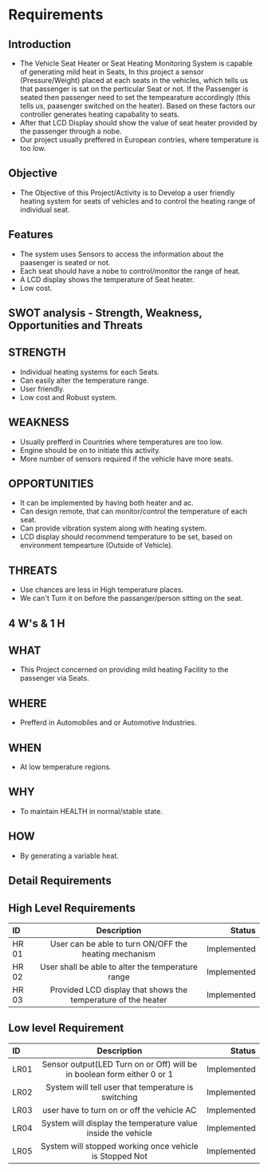 # Requirements
## Introduction

-   The Vehicle Seat Heater or Seat Heating Monitoring System is capable of generating mild heat in Seats, In this project a sensor (Pressure/Weight) placed at each seats in the vehicles, which tells us that passenger is sat on the perticular Seat or not. If the Passenger is seated then passenger need to set the tempearature accordingly (this tells us, paasenger switched on the heater). Based on these factors our controller generates heating capabality to seats.
-   After that LCD Display should show the value of seat heater provided by the passenger through a nobe.
-   Our project usually preffered in European contries, where temperature is too low.

## Objective

-   The Objective of this Project/Activity is to Develop a user friendly heating system for seats of vehicles and to control the heating range of individual seat.

## Features

-   The system uses Sensors to access the information about the paasenger is seated or not.
-   Each seat should have a nobe to control/monitor the range of heat.
-   A LCD display shows the temperature of Seat heater.
-   Low cost.

## SWOT analysis - Strength, Weakness, Opportunities and Threats
## STRENGTH

-   Individual heating systems for each Seats.
-   Can easily alter the temperature range.
-   User friendly.
-   Low cost and Robust system.

## WEAKNESS
-   Usually prefferd in Countries where temperatures are too low.
-   Engine should be on to initiate this activity.
-   More number of sensors required if the vehicle have more seats.

## OPPORTUNITIES
-   It can be implemented by having both heater and ac.
-   Can design remote, that can monitor/control the temperature of each seat.
-   Can provide vibration system along with heating system.
-   LCD display should recommend temperature to be set, based on environment tempearture (Outside of Vehicle).
## THREATS
-   Use chances are less in High temperature places.
-   We can't Turn it on before the passanger/person sitting on the seat.
## 4 W's & 1 H
## WHAT
-   This Project concerned on providing mild heating Facility to the passenger via Seats.
## WHERE
-   Prefferd in Automobiles and or Automotive Industries.
## WHEN
-   At low temperature regions.
## WHY
-   To maintain HEALTH in normal/stable state.
## HOW
-   By generating a variable heat.
## Detail Requirements
## High Level Requirements

| ID | Description | Status|
| :---         |     :---:      |          ---: |
| HR 01   | User can be able to turn ON/OFF the heating mechanism    | 	Implemented  |
|  HR 02 | User shall be able to alter the temperature range     | Implemented     |
|        HR 03      |       Provided LCD display that shows the temperature of the heater          |    	Implemented          |

## Low level Requirement

| ID | Description | Status|
| :---         |     :---:      |          ---: |
|  LR01  | Sensor output(LED Turn on or Off) will be in boolean form either 0 or 1    | 	Implemented  |
|  LR02 | System will tell user that temperature is switching  | Implemented     |
|    LR03    |     	user have to turn on or off the vehicle AC          |    	Implemented          |
|    LR04   |     	System will display the temperature value inside the vehicle         |    	Implemented          |
|    LR05    |     	System will stopped working once vehicle is Stopped Not        |    	Implemented          |
